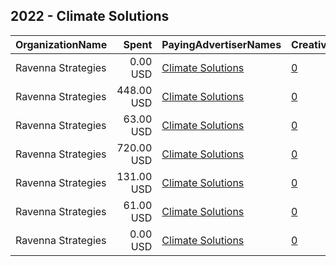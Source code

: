 ## 2022 - Climate Solutions 
|OrganizationName|Spent|PayingAdvertiserNames|CreativeUrls|Impressions|Genders|AgeBrackets|CountryCodes|BillingAddresses|CandidateBallotInformation|
|:---|---:|:---|:---|---:|:---|:---|:---|:---|:---|
|Ravenna Strategies|0.00 USD|[Climate Solutions](2022/Climate_Solutions.md)|[0](https://www.snap.com/political-ads/asset/c80cf60b38b943b7feff79cca56850ca0028f1fc0b88f76ae417ca9413538c9d?mediaType=mp4)|40||18+|united states|US|Climate Resiliency Budget|
|Ravenna Strategies|448.00 USD|[Climate Solutions](2022/Climate_Solutions.md)|[0](https://www.snap.com/political-ads/asset/f7db8da2f4b620ba6b7ed206669883e34e1d70eb31ec341caa0d8944647091c0?mediaType=mp4)|54,962||18+|united states|US|Climate Resiliency Budget|
|Ravenna Strategies|63.00 USD|[Climate Solutions](2022/Climate_Solutions.md)|[0](https://www.snap.com/political-ads/asset/1315f72714d81c1ea115b0f83357c3b712d36fdbb18c54197a5382e778f87c7b?mediaType=mp4)|9,031||18+|united states|US|Climate Resiliency Budget|
|Ravenna Strategies|720.00 USD|[Climate Solutions](2022/Climate_Solutions.md)|[0](https://www.snap.com/political-ads/asset/f7983815b4c8ddd627e8d5a71369f4fc32fd07bc4ddbd886e135839ff746d396?mediaType=mp4)|91,847||18+|united states|US|Climate Resiliency Budget|
|Ravenna Strategies|131.00 USD|[Climate Solutions](2022/Climate_Solutions.md)|[0](https://www.snap.com/political-ads/asset/c80cf60b38b943b7feff79cca56850ca0028f1fc0b88f76ae417ca9413538c9d?mediaType=mp4)|22,931||18+|united states|US|Climate Resiliency Budget|
|Ravenna Strategies|61.00 USD|[Climate Solutions](2022/Climate_Solutions.md)|[0](https://www.snap.com/political-ads/asset/1315f72714d81c1ea115b0f83357c3b712d36fdbb18c54197a5382e778f87c7b?mediaType=mp4)|11,358||18+|united states|US|Climate Resiliency Budget|
|Ravenna Strategies|0.00 USD|[Climate Solutions](2022/Climate_Solutions.md)|[0](https://www.snap.com/political-ads/asset/f7983815b4c8ddd627e8d5a71369f4fc32fd07bc4ddbd886e135839ff746d396?mediaType=mp4)|45||18+|united states|US|Climate Resiliency Budget|
